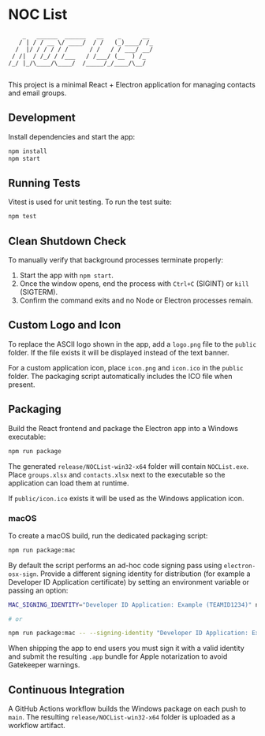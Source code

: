 # NOC List

```
    _   ______  ______   __    _      __ 
   / | / / __ \/ ____/  / /   (_)____/ /_
  /  |/ / / / / /      / /   / / ___/ __/
 / /|  / /_/ / /___   / /___/ (__  ) /_  
/_/ |_/\____/\____/  /_____/_/____/\__/  
                                         
```

This project is a minimal React + Electron application for managing contacts and email groups.

## Development

Install dependencies and start the app:

```bash
npm install
npm start
```

## Running Tests

Vitest is used for unit testing. To run the test suite:

```bash
npm test
```

## Clean Shutdown Check

To manually verify that background processes terminate properly:

1. Start the app with `npm start`.
2. Once the window opens, end the process with `Ctrl+C` (SIGINT) or `kill` (SIGTERM).
3. Confirm the command exits and no Node or Electron processes remain.

## Custom Logo and Icon

To replace the ASCII logo shown in the app, add a `logo.png` file to the
`public` folder. If the file exists it will be displayed instead of the
text banner.

For a custom application icon, place `icon.png` and `icon.ico` in the
`public` folder. The packaging script automatically includes the
ICO file when present.

## Packaging

Build the React frontend and package the Electron app into a Windows executable:

```bash
npm run package
```

The generated `release/NOCList-win32-x64` folder will contain `NOCList.exe`. Place
`groups.xlsx` and `contacts.xlsx` next to the executable so the application can
load them at runtime.

If `public/icon.ico` exists it will be used as the Windows
application icon.

### macOS

To create a macOS build, run the dedicated packaging script:

```bash
npm run package:mac
```

By default the script performs an ad-hoc code signing pass using
`electron-osx-sign`. Provide a different signing identity for
distribution (for example a Developer ID Application certificate) by
setting an environment variable or passing an option:

```bash
MAC_SIGNING_IDENTITY="Developer ID Application: Example (TEAMID1234)" npm run package:mac

# or

npm run package:mac -- --signing-identity "Developer ID Application: Example (TEAMID1234)"
```

When shipping the app to end users you must sign it with a valid
identity and submit the resulting `.app` bundle for Apple notarization
to avoid Gatekeeper warnings.

## Continuous Integration

A GitHub Actions workflow builds the Windows package on each push to `main`.
The resulting `release/NOCList-win32-x64` folder is uploaded as a workflow artifact.

